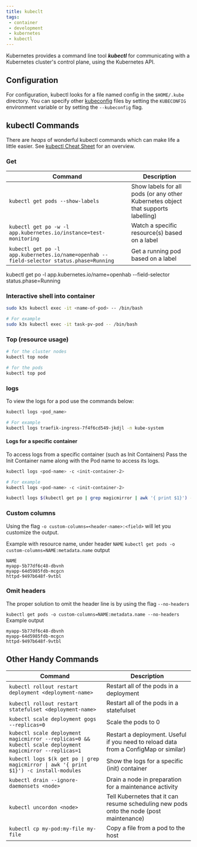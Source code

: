 ```yaml
---
title: kubeclt
tags:
 - container
 - development
 - kubernetes
 - kubectl
---
```


Kubernetes provides a command line tool _**kubectl**_ for communicating with a Kubernetes cluster's control plane, using the Kubernetes API.
<!--more-->

## Configuration

For configuration, kubectl looks for a file named config in the `$HOME/.kube` directory. 
You can specify other [kubeconfig](https://kubernetes.io/docs/concepts/configuration/organize-cluster-access-kubeconfig/) 
files by setting the `KUBECONFIG` environment variable or by setting the `--kubeconfig` flag.

## kubectl Commands

There are _heaps_ of wonderful kubectl commands which can make life a little easier. 
See [kubectl Cheat Sheet](https://kubernetes.io/docs/reference/kubectl/cheatsheet/) for an overview.

### Get <Resource>

| Command                                                                                  | Description                                   |
|------------------------------------------------------------------------------------------|-----------------------------------------------|
| `kubectl get pods --show-labels`                    |  Show labels for all pods (or any other Kubernetes object that supports labelling) |
| `kubectl get po -w -l app.kubernetes.io/instance=test-monitoring`                        | Watch a specific resource(s) based on a label |
| `kubectl get po -l app.kubernetes.io/name=openhab --field-selector status.phase=Running` | Get a running pod based on a label            |

kubectl get po -l app.kubernetes.io/name=openhab --field-selector status.phase=Running

### Interactive shell into container

```sh
sudo k3s kubectl exec -it <name-of-pod> -- /bin/bash

# For example
sudo k3s kubectl exec -it task-pv-pod -- /bin/bash
```

### Top (resource usage)

```sh
# for the cluster nodes
kubectl top node

# for the pods
kubectl top pod
```

### logs

To view the logs for a pod use the commands below:

```sh
kubectl logs <pod_name>

# For example
kubectl logs traefik-ingress-7f4f6cd549-jkdjl -n kube-system
```

#### Logs for a specific container

To access logs from a specific container (such as Init Containers)
Pass the Init Container name along with the Pod name to access its logs.

```sh
kubectl logs <pod-name> -c <init-container-2>

# For example
kubectl logs <pod-name> -c <init-container-2>

kubectl logs $(kubectl get po | grep magicmirror | awk '{ print $1}') -c install-modules
```

### Custom columns
Using the flag `-o custom-columns=<header-name>:<field>` will let you customize the output.

Example with resource name, under header `NAME`
`kubectl get pods -o custom-columns=NAME:metadata.name`
output
```shell
NAME
myapp-5b77df6c48-dbvnh
myapp-64d5985fdb-mcgcn
httpd-9497b648f-9vtbl
```

### Omit headers
The proper solution to omit the header line is by using the flag `--no-headers`

`kubectl get pods -o custom-columns=NAME:metadata.name --no-headers`
Example output
```shell
myapp-5b77df6c48-dbvnh
myapp-64d5985fdb-mcgcn
httpd-9497b648f-9vtbl
```

## Other Handy Commands

| Command                                                                                                  | Description                                                                             |
|----------------------------------------------------------------------------------------------------------|-----------------------------------------------------------------------------------------|
| `kubectl rollout restart deployment <deployment-name>`                                                   | Restart all of the pods in a deployment                                                 |
| `kubectl rollout restart statefulset <deployment-name>`                                                  | Restart all of the pods in a statefulset                                                |
| `kubectl scale deployment gogs --replicas=0`                                                             | Scale the pods to 0                                                                     |
| `kubectl scale deployment magicmirror --replicas=0 && kubectl scale deployment magicmirror --replicas=1` | Restart a deployment. Useful if you need to reload data from a ConfigMap or similar)    |
| `kubectl logs $(k get po \| grep magicmirror \| awk '{ print $1}') -c install-modules`                   | Show the logs for a specific (init) container                                           |
| `kubectl drain --ignore-daemonsets <node>`                                                               | Drain a node in preparation for a maintenance activity                                  |
| `kubectl uncordon <node>`                                                                                | Tell Kubernetes that it can resume scheduling new pods onto the node (post maintenance) |
| `kubectl cp my-pod:my-file my-file`                                                                      | Copy a file from a pod to the host                                                      | 
